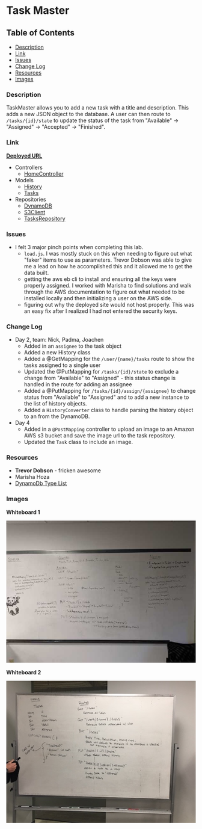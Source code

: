 # Task Master

## Table of Contents
* [Description](#description)
* [Link](#link)
* [Issues](#issues)
* [Change Log](#change)
* [Resources](#resources)
* [Images](#images)

### Description <a name="description"></a>
TaskMaster allows you to add a new task with a title and description. This adds a new JSON object to the database. A user can then route to `/tasks/{id}/state` to update the status of the task from "Available" -> "Assigned" -> "Accepted" -> "Finished".

### Link <a name="link"></a>
**[Deployed URL](http://taskmaster-env.3nz9fretef.us-west-2.elasticbeanstalk.com/)**

* Controllers
  * [HomeController](./src/main/java/com/nparo/TaskMaster/controllers/HomeController.java)
* Models
  * [History](./src/main/java/com/nparo/TaskMaster/models/History.java)
  * [Tasks](./src/main/java/com/nparo/TaskMaster/models/Tasks.java)
* Repositories
  * [DynamoDB](./src/main/java/com/nparo/TaskMaster/repository/DynamoDB.java)
  * [S3Client](./src/main/java/com/nparo/TaskMaster/repository/S3Client.java)
  * [TasksRepository](./src/main/java/com/nparo/TaskMaster/repository/TasksRepository.java)


### Issues <a name="issues"></a>
* I felt 3 major pinch points when completing this lab.
  * `load.js`. I was mostly stuck on this when needing to figure out what "faker" items to use as parameters. Trevor Dobson was able to give me a lead on how he accomplished this and it allowed me to get the data built.
  * getting the aws eb cli to install and ensuring all the keys were properly assigned. I worked with Marisha to find solutions and walk through the AWS documentation to figure out what needed to be installed locally and then initializing a user on the AWS side.
  * figuring out why the deployed site would not host properly. This was an easy fix after I realized I had not entered the security keys.
  
### Change Log <a name="change"></a>
* Day 2, team: Nick, Padma, Joachen
  * Added in an `assignee` to the task object
  * Added a new History class
  * Added a @GetMapping for the `/user/{name}/tasks` route to show the tasks assigned to a single user
  * Updated the @PutMapping for `/tasks/{id}/state` to exclude a change from "Available" to "Assigned" - this status change is handled in the route for adding an assignee
  * Added a @PutMapping for `/tasks/{id}/assign/{assignee}` to change status from "Available" to "Assigned" and to add a new instance to the list of history objects.
  * Added a `HistoryConverter` class to handle parsing the history object to an from the DynamoDB.
* Day 4
  * Added in a `@PostMapping` controller to upload an image to an Amazon AWS s3 bucket and save the image url to the task repository.
  * Updated the `Task` class to include an image.

### Resources <a name="resources"></a>
* **Trevor Dobson** - fricken awesome
* Marisha Hoza
* [DynamoDb Type List](https://stackoverflow.com/questions/45695830/dynamodb-list-type)

### Images <a name="images"></a>
**Whiteboard 1**

![white board 1](./src/main/resources/static/whiteboard1.jpg)

**Whiteboard 2**

![white board 2](./src/main/resources/static/whiteboard2.JPG)

